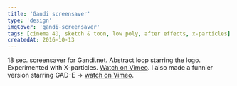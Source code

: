 ```yaml
---
title: 'Gandi screensaver'
type: 'design'
imgCover: 'gandi-screensaver'
tags: [cinema 4D, sketch & toon, low poly, after effects, x-particles]
createdAt: 2016-10-13
---
```


18 sec. screensaver for Gandi.net. Abstract loop starring the logo. Experimented with X-particles. [Watch on Vimeo](https://vimeo.com/190235916). I also made a funnier version starring GAD-E -> [watch on Vimeo](https://vimeo.com/232216338).
<!--more-->
